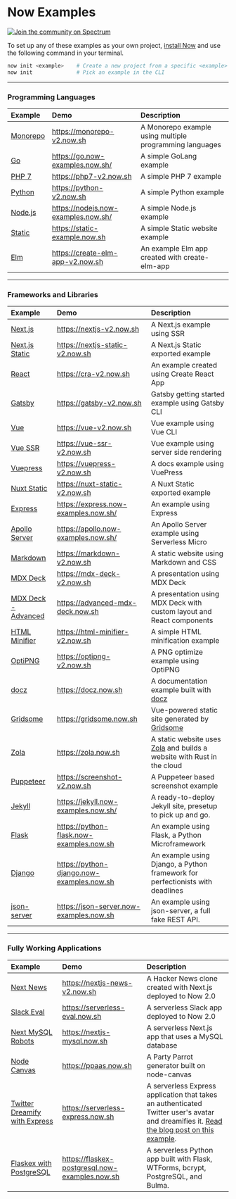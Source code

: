 # Now Examples

[![Join the community on Spectrum](https://withspectrum.github.io/badge/badge.svg)](https://spectrum.chat/zeit)

To set up any of these examples as your own project, [install Now](https://zeit.co/docs/v2/getting-started/installation) and use the following command in your terminal.

```sh
now init <example>    # Create a new project from a specific <example>
now init              # Pick an example in the CLI
```

---

### Programming Languages

| Example                | Demo                                | Description                                             |
| :--------------------- | :---------------------------------- | :------------------------------------------------------ |
| [Monorepo](/monorepo)  | https://monorepo-v2.now.sh          | A Monorepo example using multiple programming languages |
| [Go](/go)              | https://go.now-examples.now.sh/     | A simple GoLang example                                 |
| [PHP 7](/php-7)        | https://php7-v2.now.sh              | A simple PHP 7 example                                  |
| [Python](/python)      | https://python-v2.now.sh            | A simple Python example                                 |
| [Node.js](/nodejs)     | https://nodejs.now-examples.now.sh/ | A simple Node.js example                                |
| [Static](/static)      | https://static-example.now.sh       | A simple Static website example                         |
| [Elm](/create-elm-app) | https://create-elm-app-v2.now.sh    | An example Elm app created with create-elm-app          |

---

### Frameworks and Libraries

| Example                                   | Demo                                      | Description                                                                                       |
| :---------------------------------------- | :---------------------------------------- | :------------------------------------------------------------------------------------------------ |
| [Next.js](/nextjs)                        | https://nextjs-v2.now.sh                  | A Next.js example using SSR                                                                       |
| [Next.js Static](/nextjs-static)          | https://nextjs-static-v2.now.sh           | A Next.js Static exported example                                                                 |
| [React](/create-react-app)                | https://cra-v2.now.sh                     | An example created using Create React App                                                         |
| [Gatsby](/gatsby)                         | https://gatsby-v2.now.sh                  | Gatsby getting started example using Gatsby CLI                                                   |
| [Vue](/vue)                               | https://vue-v2.now.sh                     | Vue example using Vue CLI                                                                         |
| [Vue SSR](/vue-ssr)                       | https://vue-ssr-v2.now.sh                 | Vue example using server side rendering                                                           |
| [Vuepress](/vuepress)                     | https://vuepress-v2.now.sh                | A docs example using VuePress                                                                     |
| [Nuxt Static](/nuxt-static)               | https://nuxt-static-v2.now.sh             | A Nuxt Static exported example                                                                    |
| [Express](/express)                       | https://express.now-examples.now.sh/      | An example using Express                                                                          |
| [Apollo Server](/apollo)                  | https://apollo.now-examples.now.sh/       | An Apollo Server example using Serverless Micro                                                   |
| [Markdown](/markdown)                     | https://markdown-v2.now.sh                | A static website using Markdown and CSS                                                           |
| [MDX Deck](/mdx-deck)                     | https://mdx-deck-v2.now.sh                | A presentation using MDX Deck                                                                     |
| [MDX Deck - Advanced](/mdx-deck-advanced) | https://advanced-mdx-deck.now.sh          | A presentation using MDX Deck with custom layout and React components                             |
| [HTML Minifier](/html-minifier)           | https://html-minifier-v2.now.sh           | A simple HTML minification example                                                                |
| [OptiPNG](/optipng)                       | https://optipng-v2.now.sh                 | A PNG optimize example using OptiPNG                                                              |
| [docz](/docz)                             | https://docz.now.sh                       | A documentation example built with [docz](https://docz.site)                                      |
| [Gridsome](/gridsome)                     | https://gridsome.now.sh                   | Vue-powered static site generated by [Gridsome](https://gridsome.org)                             |
| [Zola](/zola)                             | https://zola.now.sh                       | A static website uses [Zola](https://www.getzola.org) and builds a website with Rust in the cloud |
| [Puppeteer](/puppeteer-screenshot)        | https://screenshot-v2.now.sh              | A Puppeteer based screenshot example                                                              |
| [Jekyll](/jekyll)                         | https://jekyll.now-examples.now.sh/       | A ready-to-deploy Jekyll site, presetup to pick up and go.                                        |
| [Flask](/python-flask)                    | https://python-flask.now-examples.now.sh  | An example using Flask, a Python Microframework                                                   |
| [Django](/python-django)                  | https://python-django.now-examples.now.sh | An example using Django, a Python framework for perfectionists with deadlines                     |
| [json-server](/json-server)               | https://json-server.now-examples.now.sh   | An example using json-server, a full fake REST API.                                               |

---

### Fully Working Applications

| Example                                                    | Demo                                           | Description                                                                                                                                                                                                |
| :--------------------------------------------------------- | :--------------------------------------------- | :--------------------------------------------------------------------------------------------------------------------------------------------------------------------------------------------------------- |
| [Next News](/nextjs-news)                                  | https://nextjs-news-v2.now.sh                  | A Hacker News clone created with Next.js deployed to Now 2.0                                                                                                                                               |
| [Slack Eval](/slack-eval)                                  | https://serverless-eval.now.sh                 | A serverless Slack app deployed to Now 2.0                                                                                                                                                                 |
| [Next MySQL Robots](/nextjs-mysql)                         | https://nextjs-mysql.now.sh                    | A serverless Next.js app that uses a MySQL database                                                                                                                                                        |
| [Node Canvas](/nodejs-canvas-partyparrot)                  | https://ppaas.now.sh                           | A Party Parrot generator built on node-canvas                                                                                                                                                              |
| [Twitter Dreamify with Express](/express-twitter-dreamify) | https://serverless-express.now.sh              | A serverless Express application that takes an authenticated Twitter user's avatar and dreamifies it. [Read the blog post on this example](https://zeit.co/blog/serverless-express-js-lambdas-with-now-2). |
| [Flaskex with PostgreSQL](/flaskex-postgresql)             | https://flaskex-postgresql.now-examples.now.sh | A serverless Python app built with Flask, WTForms, bcrypt, PostgreSQL, and Bulma.                                                                                                                          |
